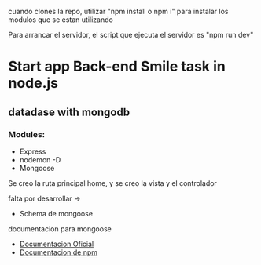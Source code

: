 <p>cuando clones la repo, utilizar "npm install o npm i" para instalar los modulos que se estan utilizando</p>

<p>Para arrancar el servidor, el script que ejecuta el servidor es "npm run dev"</p>

<h1>
    Start app Back-end Smile task in node.js
</h1>

<h2>
    datadase with mongodb
</h2>

<h3>Modules:</h3>
<ul>
    <li>Express</li>
    <li>nodemon -D</li>
    <li>Mongoose</li>
</ul>


Se creo la ruta principal home, y se creo la vista y el controlador

falta por desarrollar ->
    <ul>
        <li>Schema de mongoose</li>
    </ul>

documentacion para mongoose
    <ul>
        <li><a href="https://mongoosejs.com/docs/api.html">Documentacion Oficial</a></li>
        <li><a href="https://www.npmjs.com/package/mongoose">Documentacion de npm</a></li>
    </ul>
